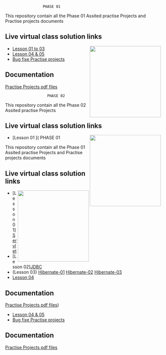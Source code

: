 
                     PHASE 01

This repository contain all the Phase 01 
Assited practise Projects and Practise projects documents



## Live virtual class solution links
<img align='right' src="https://media.giphy.com/media/M9gbBd9nbDrOTu1Mqx/giphy.gif" width="230">
 
 - [Lesson 01 to 03](https://github.com/R-NandaKumar/Java-Fsd/tree/main/Assisted_Practice_Projects_Phase_01/src/com)
 - [Lesson 04 & 05](https://github.com/R-NandaKumar/Java-Fsd/tree/main/Assisted_Practice_Projects_Phase_01/src/DataStructureAndAlgorithm)
 - [Bug fixe Practise projects](https://github.com/R-NandaKumar/Java-Fsd/tree/main/BugFix(Practise_Project))



## Documentation

[Practise Projects pdf files](https://github.com/R-NandaKumar/Java-Fsd/tree/main/Practise_Project)

                       PHASE 02

This repository contain all the Phase 02 
Assited practise Projects 



## Live virtual class solution links
<img align='right' src="https://media.giphy.com/media/M9gbBd9nbDrOTu1Mqx/giphy.gif" width="230">
 
 - [Lesson 01 ](    PHASE 01

This repository contain all the Phase 01 
Assited practise Projects and Practise projects documents



## Live virtual class solution links
<img align='right' src="https://media.giphy.com/media/M9gbBd9nbDrOTu1Mqx/giphy.gif" width="230">
 
 - [Lesson 01][Servlet](https://github.com/R-NandaKumar/Java-Fsd/blob/main/Servlets(PHASE_02%40lesson_01).zip)
 - [Lesson 02][JDBC](https://github.com/R-NandaKumar/Java-Fsd/tree/main/jdbc(PHASE_02%40Lesson_02))
 - (Lesson 03)
   [Hibernate-01](https://github.com/R-NandaKumar/Java-Fsd/tree/main/Hibernate01(PHASE_02%40Lesson_03))
   [Hibernate-02](https://github.com/R-NandaKumar/Java-Fsd/tree/main/Hibernate02)
   [Hibernate-03](https://github.com/R-NandaKumar/Java-Fsd/tree/main/Hibernate03)
 - [Lesson 04](https://github.com/R-NandaKumar/Java-Fsd/tree/main/JSP(PHASE_02%40Lesson_04))




## Documentation

[Practise Projects pdf files](https://github.com/R-NandaKumar/Java-Fsd/tree/main/Practise_Project))
 - [Lesson 04 & 05](https://github.com/R-NandaKumar/Java-Fsd/tree/main/Assisted_Practice_Projects_Phase_01/src/DataStructureAndAlgorithm)
 - [Bug fixe Practise projects](https://github.com/R-NandaKumar/Java-Fsd/tree/main/BugFix(Practise_Project))



## Documentation

[Practise Projects pdf files](https://github.com/R-NandaKumar/Java-Fsd/tree/main/Practise_Project)





